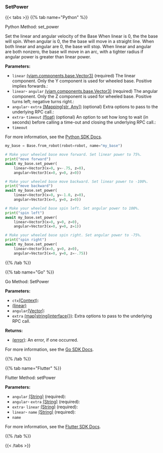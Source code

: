 ### SetPower

\{\{< tabs >}}
\{\{% tab name="Python" %}\}

Python Method: set_power

Set the linear and angular velocity of the Base When linear is 0, the the base will spin. When angular is 0, the the base will move in a straight line. When both linear and angular are 0, the base will stop. When linear and angular are both nonzero, the base will move in an arc, with a tighter radius if angular power is greater than linear power.

**Parameters:**

- `linear` [(viam.components.base.Vector3)](<INSERT PARAM TYPE LINK>) (required) The linear component. Only the Y component is used for wheeled base. Positive implies forwards.:
- `linear`- `angular` [(viam.components.base.Vector3)](<INSERT PARAM TYPE LINK>) (required) The angular component. Only the Z component is used for wheeled base. Positive turns left; negative turns right.:
- `angular`- `extra` [(Mapping[str, Any])](<INSERT PARAM TYPE LINK>) (optional) Extra options to pass to the underlying RPC call.:
- `extra`- `timeout` [(float)](<INSERT PARAM TYPE LINK>) (optional) An option to set how long to wait (in seconds) before calling a time-out and closing the underlying RPC call.:
- `timeout`

For more information, see the [Python SDK Docs](https://python.viam.dev/autoapi/viam/components/base/client/index.html#viam.components.base.client.BaseClient.set_power).

``` python {class="line-numbers linkable-line-numbers"}
my_base = Base.from_robot(robot=robot, name="my_base")

# Make your wheeled base move forward. Set linear power to 75%.
print("move forward")
await my_base.set_power(
    linear=Vector3(x=0, y=-.75, z=0),
    angular=Vector3(x=0, y=0, z=0))

# Make your wheeled base move backward. Set linear power to -100%.
print("move backward")
await my_base.set_power(
    linear=Vector3(x=0, y=-1.0, z=0),
    angular=Vector3(x=0, y=0, z=0))

# Make your wheeled base spin left. Set angular power to 100%.
print("spin left")
await my_base.set_power(
    linear=Vector3(x=0, y=0, z=0),
    angular=Vector3(x=0, y=0, z=1))

# Make your wheeled base spin right. Set angular power to -75%.
print("spin right")
await my_base.set_power(
    linear=Vector3(x=0, y=0, z=0),
    angular=Vector3(x=0, y=0, z=-.75))

```

\{\{% /tab %}}

\{\{% tab name="Go" %\}\}

Go Method: SetPower

**Parameters:**

- `ctx`[(Context)](https://pkg.go.dev/context#ctx):
- [(linear)](<INSERT PARAM TYPE LINK>)
- `angular`[(Vector)](https://pkg.go.dev/github.com/golang/geo/r3#angular):
- `extra` [(map[string]interface\{\})](https://go.dev/blog/maps): Extra options to pass to the underlying RPC call.

**Returns:**

- [(error)](https://pkg.go.dev/builtin#error): An error, if one occurred.

For more information, see the [Go SDK Docs](https://pkg.go.dev/go.viam.com/rdk/components/base#Base).

\{\{% /tab %}}

\{\{% tab name="Flutter" %}\}

Flutter Method: setPower

**Parameters:**

- `angular` [(String)](https://api.flutter.dev/flutter/dart-core/String-class.html) (required):
- `angular`- `extra` [(String)](https://api.flutter.dev/flutter/dart-core/String-class.html) (required):
- `extra`- `linear` [(String)](https://api.flutter.dev/flutter/dart-core/String-class.html) (required):
- `linear`- `name` [(String)](https://api.flutter.dev/flutter/dart-core/String-class.html) (required):
- `name`

For more information, see the [Flutter SDK Docs](https://flutter.viam.dev/viam_protos.component.base/BaseServiceClient/setPower.html).

\{\{% /tab %}}

\{\{< /tabs >}}

